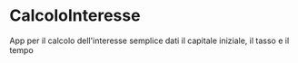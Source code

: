 # CalcoloInteresse
App per il calcolo dell'interesse semplice dati il capitale iniziale, il tasso e il tempo

